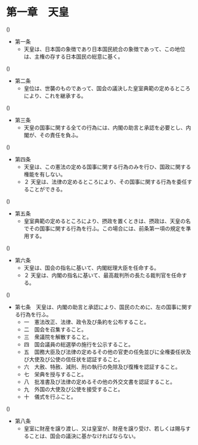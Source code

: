 # 第一章　天皇

()

- 第一条
    - 天皇は、日本国の象徴であり日本国民統合の象徴であって、この地位は、主権の存する日本国民の総意に基く。

()

- 第二条
    - 皇位は、世襲のものであって、国会の議決した皇室典範の定めるところにより、これを継承する。

()

- 第三条
    - 天皇の国事に関する全ての行為には、内閣の助言と承認を必要とし、内閣が、その責任を負ふ。

()

- 第四条
    - 天皇は、この憲法の定める国事に関する行為のみを行ひ、国政に関する権能を有しない。
    - ２ 天皇は、法律の定めるところにより、その国事に関する行為を委任することができる。

()

- 第五条
    - 皇室典範の定めるところにより、摂政を置くときは、摂政は、天皇の名でその国事に関する行為を行ふ。この場合には、前条第一項の規定を準用する。

()

- 第六条
    - 天皇は、国会の指名に基いて、内閣総理大臣を任命する。
    - ２ 天皇は、内閣の指名に基いて、最高裁判所の長たる裁判官を任命する。

()

- 第七条　天皇は、内閣の助言と承認により、国民のために、左の国事に関する行為を行ふ。
    - 一　憲法改正、法律、政令及び条約を公布すること。
    - 二　国会を召集すること。
    - 三　衆議院を解散すること。
    - 四　国会議員の総選挙の施行を公示すること。
    - 五　国務大臣及び法律の定めるその他の官吏の任免並びに全権委任状及び大使及び公使の信任状を認証すること。
    - 六　大赦、特赦、減刑、刑の執行の免除及び復権を認証すること。
    - 七　栄典を授与すること。
    - 八　批准書及び法律の定めるその他の外交文書を認証すること。
    - 九　外国の大使及び公使を接受すること。
    - 十　儀式を行ふこと。

()

- 第八条
    - 皇室に財産を譲り渡し、又は皇室が、財産を譲り受け、若しくは賜与することは、国会の議決に基かなければならない。
